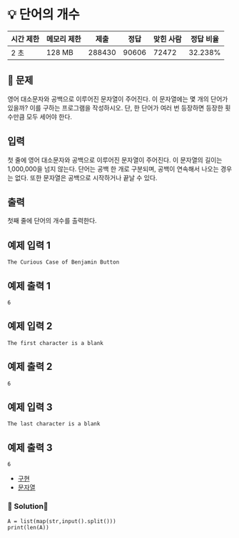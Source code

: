 # 💡 단어의 개수

>  

| 시간 제한 | 메모리 제한 | 제출     | 정답    | 맞힌 사람 | 정답 비율   |
| ----- | ------ | ------ | ----- | ----- | ------- |
| 2 초   | 128 MB | 288430 | 90606 | 72472 | 32.238% |

## 📃 문제

영어 대소문자와 공백으로 이루어진 문자열이 주어진다. 이 문자열에는 몇 개의 단어가 있을까? 이를 구하는 프로그램을 작성하시오. 단, 한 단어가 여러 번 등장하면 등장한 횟수만큼 모두 세어야 한다.

## 입력

첫 줄에 영어 대소문자와 공백으로 이루어진 문자열이 주어진다. 이 문자열의 길이는 1,000,000을 넘지 않는다. 단어는 공백 한 개로 구분되며, 공백이 연속해서 나오는 경우는 없다. 또한 문자열은 공백으로 시작하거나 끝날 수 있다.

## 출력

첫째 줄에 단어의 개수를 출력한다.

## 예제 입력 1

```
The Curious Case of Benjamin Button
```

## 예제 출력 1

```
6
```

## 예제 입력 2

```
The first character is a blank
```

## 예제 출력 2

```
6
```

## 예제 입력 3

```
The last character is a blank
```

## 예제 출력 3

```
6
```

- [구현](https://www.acmicpc.net/problem/tag/102)
- [문자열](https://www.acmicpc.net/problem/tag/158)

### 🔑 Solution🔑

```
A = list(map(str,input().split()))
print(len(A))
```
